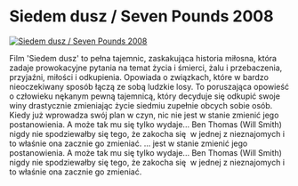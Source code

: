 Siedem dusz / Seven Pounds 2008 
=============
[![Siedem dusz / Seven Pounds 2008 ](http://vidos.pl/images/player.gif)](http://vidos.pl/siedem-dusz-seven-pounds-2008)

 Film 'Siedem dusz' to pełna tajemnic, zaskakująca historia miłosna, która zadaje prowokacyjne pytania na temat życia i śmierci, żalu i przebaczenia, przyjaźni, miłości i odkupienia. Opowiada o związkach, które w bardzo nieoczekiwany sposób łączą ze sobą ludzkie losy. To poruszająca opowieść o człowieku nękanym pewną tajemnicą, który decyduje się odkupić swoje winy drastycznie zmieniając życie siedmiu zupełnie obcych sobie osób. Kiedy już wprowadza swój plan w czyn, nic nie jest w stanie zmienić jego postanowienia. A może tak mu się tylko wydaje... Ben Thomas (Will Smith) nigdy nie spodziewałby się tego, że zakocha się  w jednej z nieznajomych i to właśnie ona zacznie go zmieniać.   ... jest w stanie zmienić jego postanowienia. A może tak mu się tylko wydaje... Ben Thomas (Will Smith) nigdy nie spodziewałby się tego, że zakocha się  w jednej z nieznajomych i to właśnie ona zacznie go zmieniać.
